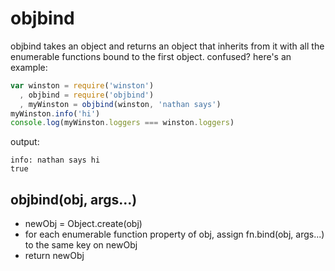 objbind
=======
objbind takes an object and returns an object that inherits from it with all the enumerable functions bound to the first object.
confused? here's an example:
```javascript
var winston = require('winston')
  , objbind = require('objbind')
  , myWinston = objbind(winston, 'nathan says')
myWinston.info('hi')
console.log(myWinston.loggers === winston.loggers)
```

output:

    info: nathan says hi
    true


objbind(obj, args...)
---------------------

 * newObj = Object.create(obj)
 * for each enumerable function property of obj, assign fn.bind(obj, args...) to the same key on newObj
 * return newObj

